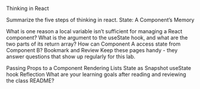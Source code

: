 #
Thinking in React

Summarize the five steps of thinking in react.
State: A Component’s Memory

What is one reason a local variable isn’t sufficient for managing a React component?
What is the argument to the useState hook, and what are the two parts of its return array?
How can Component A access state from Component B?
Bookmark and Review
Keep these pages handy - they answer questions that show up regularly for this lab.

Passing Props to a Component
Rendering Lists
State as Snapshot
useState hook
Reflection
What are your learning goals after reading and reviewing the class README?
